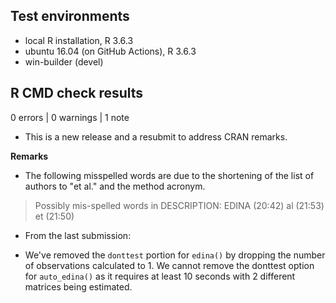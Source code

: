 ## Test environments

- local R installation, R 3.6.3
- ubuntu 16.04 (on GitHub Actions), R 3.6.3
- win-builder (devel)

## R CMD check results

0 errors | 0 warnings | 1 note

- This is a new release and a resubmit to address CRAN remarks.

**Remarks**

- The following misspelled words are due to the shortening of the list of authors
  to "et al." and the method acronym.

> Possibly mis-spelled words in DESCRIPTION:
> EDINA (20:42)
> al (21:53)
> et (21:50)

- From the last submission:

- We've removed the `donttest` portion for `edina()` by dropping the number of
  observations calculated to 1. We cannot remove the donttest option for 
  `auto_edina()` as it requires at least 10 seconds with 2 different matrices
  being estimated. 

